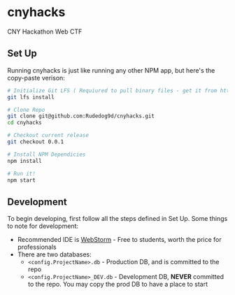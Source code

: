 # cnyhacks
CNY Hackathon Web CTF

## Set Up

Running cnyhacks is just like running any other NPM app, but here's the copy-paste verison:
```bash
# Initialize Git LFS ( Requiured to pull binary files - get it from https://github.com/git-lfs/git-lfs/ )
git lfs install

# Clone Repo
git clone git@github.com:Rudedog9d/cnyhacks.git
cd cnyhacks

# Checkout current release
git checkout 0.0.1 

# Install NPM Dependicies
npm install

# Run it!
npm start
```

## Development

To begin developing, first follow all the steps defined in Set Up. Some things to note for development:
- Recommended IDE is [WebStorm](https://www.jetbrains.com/webstorm/) - Free to students, 
    worth the price for professionals
- There are two databases:
    - `<config.ProjectName>.db` - Production DB, and is committed to the repo
    - `<config.ProjectName>_DEV.db` - Development DB, **NEVER** committed to the repo.
                                      You may copy the prod DB to have a place to start
